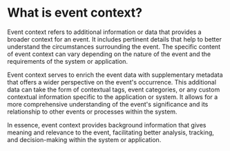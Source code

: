 # What is event context?

Event context refers to additional information or data that provides a broader context for an event. It includes
pertinent details that help to better understand the circumstances surrounding the event. The specific content of event
context can vary depending on the nature of the event and the requirements of the system or application.

Event context serves to enrich the event data with supplementary metadata that offers a wider perspective on the event's
occurrence. This additional data can take the form of contextual tags, event categories, or any custom contextual
information specific to the application or system. It allows for a more comprehensive understanding of the event's
significance and its relationship to other events or processes within the system.

In essence, event context provides background information that gives meaning and relevance to the event, facilitating
better analysis, tracking, and decision-making within the system or application.